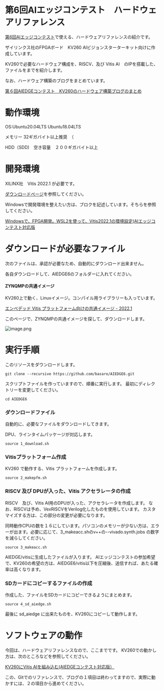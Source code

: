 # 第6回AIエッジコンテスト　ハードウェアリファレンス　

[第6回AIエッジコンテスト](https://signate.jp/competitions/732 'AIEDGE SIGNATE')で使える、ハードウェアリファレンスの紹介です。

ザイリンクス社のFPGAボード　KV260 AIビジョンスターターキット向けに作成しています。

KV260で必要なハードウェア構成を、RISCV、及び Vitis AI　のIPを搭載した、ファイルをまでを紹介します。

なお、ハードウェア構築のブログをまとめています。

[第６回AIEDGEコンテスト　KV260のハードウェア構築ブログのまとめ](https://qiita.com/basaro_k/items/337e8ef94e2b7da5dfc7 'AIEDGE6 HARDWARE')

# 動作環境

 OS:Ubuntu20.04LTS Ubuntu18.04LTS

 メモリー 32ギガバイト以上推奨　（

 HDD（SDD)　空き容量　２００ギガバイト以上


# 開発環境
XILINX社　Vitis 2022.1 が必要です。
  
 
 [ダウンロードページ](https://japan.xilinx.com/support/download/index.html/content/xilinx/ja/downloadNav/vitis.html 'VITIS DOWNLOAD')を参照してください。
  
  Windowsで開発環境を整えたい方は、ブロクを記述しています。そちらを参照してください。
  
  [Windowsで、FPGA開発。WSL2を使って、Vitis2022.1の環境設定(AIエッジコンテスト対応版](https://qiita.com/basaro_k/items/04eea702c83a927f920c 'WSL INSTALL')

# ダウンロードが必要なファイル

次のファイルは、承認が必要なため、自動的にダウンロード出来ません。

各自ダウンロードして、AIEDGE6のフォルダーに入れてください。
  
#### ZYNQMPの共通イメージ

KV260上で動く、Linuxイメージ。コンパイル用ライブラリーも入っています。

[エンベデッド Vitis プラットフォーム向けの共通イメージ - 2022.1](https://japan.xilinx.com/support/download/index.html/content/xilinx/ja/downloadNav/embedded-platforms.html 'ZYNQMP IMAGE')

このページで、ZYNQMPの共通イメージを探して、ダウンロードします。

![image.png](https://qiita-image-store.s3.ap-northeast-1.amazonaws.com/0/299213/26b3e5fd-d7b1-d1b1-8149-983f34cc7cac.png)

# 実行手順


このリソースをダウンロードします。

`git clone --recursive https://github.com/basaro/AIEDGE6.git`


スクリプトファイルを作っていますので、順番に実行します。
最初にディレクトリーを変更してください。

`cd AIEDGE6`

### ダウンロードファイル

自動的に、必要なファイルをダウンロードしてきます。

DPU、ラインタイムパッケージが対応します。

`source 1_download.sh`

### Vitisプラットフォーム作成

KV260 で動作する、Vitis プラットフォームを作成します。

`source 2_makepfm.sh`

### RISCV 及び DPUが入った、Vitis アクセラレータの作成

RISCV　及び、Vitis AI用のDPUが入った、アクセラレータを作成します。
なお、RISCVは予め、VexRISCVをVerilog化したものを使用しています。
カスタマイズする方は、この部分の変更が必要になります。

同時動作CPUの数を１６にしています。パソコンのメモリーが少ない方は、エラーが出ます。必要に応じて、3_makeacc.shのv++の--vivado.synth.jobs の数字を減らしてください。 

`source 3_makeacc.sh`

AIEDGE/vitisに生成したファイルが入ります。
AIエッジコンテストの参加希望で、KV260の希望の方は、AIEDGE6/vitis以下を圧縮後、送信すれば、あたる確率は高くなります。

### SDカードにコピーするファイルの作成

作成した、ファイルをSDカードにコピーできるようにまとめます。

`source 4_sd_aiedge.sh`

最後に sd_aiedge に出来たものを、KV260にコピーして動作します。

# ソフトウェアの動作

今回は、ハードウェアリファレンスなので、ここまでです。
KV260での動かし方は、次のところなどを参照してください。

[KV260にVitis AIを組み込む(AIEDGEコンテスト対応版）](https://qiita.com/basaro_k/items/dc439ffbc3ea3aed5eb2 'AIEDGE6 AI')

この、Gitでのリファレンスで、ブログの１項目は終わってますので、実際に動かすには、２の項目から進めてください。




